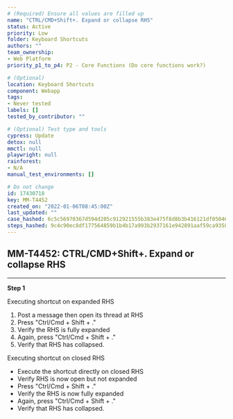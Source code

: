 ```yaml
---
# (Required) Ensure all values are filled up
name: "CTRL/CMD+Shift+. Expand or collapse RHS"
status: Active
priority: Low
folder: Keyboard Shortcuts
authors: ""
team_ownership: 
- Web Platform
priority_p1_to_p4: P2 - Core Functions (Do core functions work?)

# (Optional)
location: Keyboard Shortcuts
component: Webapp
tags: 
- Never tested
labels: []
tested_by_contributor: ""

# (Optional) Test type and tools
cypress: Update
detox: null
mmctl: null
playwright: null
rainforest: 
- N/A
manual_test_environments: []

# Do not change
id: 17430718
key: MM-T4452
created_on: "2022-01-06T08:45:00Z"
last_updated: ""
case_hashed: 6c5c56970367d594d205c912921555b383e475f8d8b3b416121df05046b20778f8b7831953bed3ba5924d08ba330f657
steps_hashed: 9c4c90ec8df177564859b1b4b17a993b2937161e942891aaf59ca9358a417b83cd7807ee8d0e0f227dcc8bfd8d8fbd4b
---
```


<!-- (Auto-generated) Based on frontmatter's "key" and "name" -->

## MM-T4452: CTRL/CMD+Shift+. Expand or collapse RHS

---

**Step 1**

Executing shortcut on expanded RHS

1. Post a message then open its thread at RHS
2. Press "Ctrl/Cmd + Shift + ."
3. Verify the RHS is fully expanded
4. Again, press "Ctrl/Cmd + Shift + ."
5. Verify that RHS has collapsed.

Executing shortcut on closed RHS

- Execute the shortcut directly on closed RHS
- Verify RHS is now open but not expanded
- Press "Ctrl/Cmd + Shift + ."
- Verify the RHS is now fully expanded
- Again, press "Ctrl/Cmd + Shift + ."
- Verify that RHS has collapsed.
